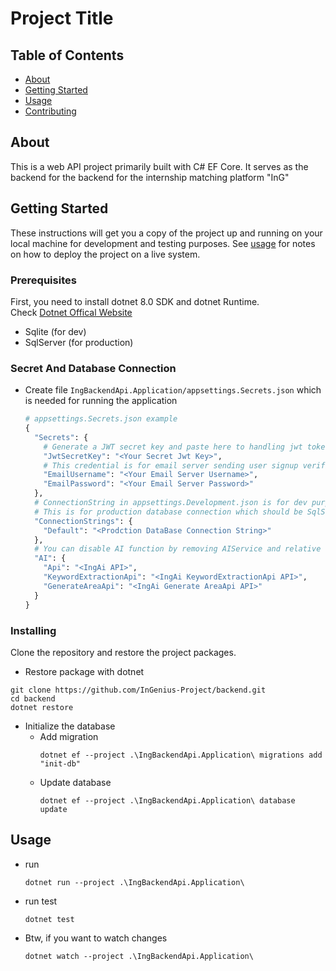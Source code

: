 # Project Title

## Table of Contents

- [About](#about)
- [Getting Started](#getting_started)
- [Usage](#usage)
- [Contributing](../CONTRIBUTING.md)

## About <a name = "about"></a>

This is a web API project primarily built with C# EF Core.
It serves as the backend for the backend for the internship matching platform "InG"

## Getting Started <a name = "getting_started"></a>

These instructions will get you a copy of the project up and running on your local machine for development and testing purposes. See [usage](#usage) for notes on how to deploy the project on a live system.

### Prerequisites

First, you need to install dotnet 8.0 SDK and dotnet Runtime.  
Check [Dotnet Offical Website](https://dotnet.microsoft.com/en-us/download/dotnet/8.0)

- Sqlite (for dev)
- SqlServer (for production)

### Secret And Database Connection

- Create file `IngBackendApi.Application/appsettings.Secrets.json` which is needed for running the application

  ```python
  # appsettings.Secrets.json example
  {
    "Secrets": {
      # Generate a JWT secret key and paste here to handling jwt token authorization
      "JwtSecretKey": "<Your Secret Jwt Key>",
      # This credential is for email server sending user signup verification mail (GMAIL)
      "EmailUsername": "<Your Email Server Username>",
      "EmailPassword": "<Your Email Server Password>"
    },
    # ConnectionString in appsettings.Development.json is for dev purpose which should be Sqlite connection string
    # This is for production database connection which should be SqlServer connection string
    "ConnectionStrings": {
      "Default": "<Prodction DataBase Connection String>"
    },
    # You can disable AI function by removing AIService and relative using case in controllers
    "AI": {
      "Api": "<IngAi API>",
      "KeywordExtractionApi": "<IngAi KeywordExtractionApi API>",
      "GenerateAreaApi": "<IngAi Generate AreaApi API>"
    }
  }
  ```

### Installing

Clone the repository and restore the project packages.

- Restore package with dotnet

```
git clone https://github.com/InGenius-Project/backend.git
cd backend
dotnet restore
```

- Initialize the database
  - Add migration
    ```
    dotnet ef --project .\IngBackendApi.Application\ migrations add "init-db"
    ```
  - Update database
    ```
    dotnet ef --project .\IngBackendApi.Application\ database update
    ```

## Usage <a name = "usage"></a>

- run
  ```
  dotnet run --project .\IngBackendApi.Application\
  ```
- run test
  ```
  dotnet test
  ```
- Btw, if you want to watch changes
  ```
  dotnet watch --project .\IngBackendApi.Application\
  ```
